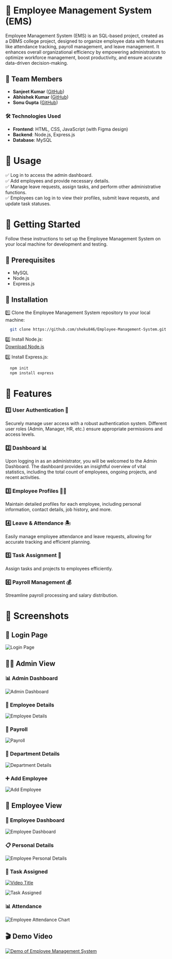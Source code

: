 # 🚀 Employee Management System (EMS)

Employee Management System (EMS) is an SQL-based project, created as a DBMS college project, designed to organize employee data with features like attendance tracking, payroll management, and leave management. It enhances overall organizational efficiency by empowering administrators to optimize workforce management, boost productivity, and ensure accurate data-driven decision-making.

## 👥 Team Members
- **Sanjeet Kumar** ([GitHub](https://github.com/sanjeetbth7))
- **Abhishek Kumar** ([GitHub](https://github.com/sheku846))
- **Sonu Gupta** ([GitHub](https://github.com/sonugupta07))

### 🛠️ Technologies Used
- **Frontend**: HTML, CSS, JavaScript (with Figma design)
- **Backend**: Node.js, Express.js
- **Database**: MySQL

# 📌 Usage
✅ Log in to access the admin dashboard.  
✅ Add employees and provide necessary details.  
✅ Manage leave requests, assign tasks, and perform other administrative functions.  
✅ Employees can log in to view their profiles, submit leave requests, and update task statuses.  

# 🚀 Getting Started
Follow these instructions to set up the Employee Management System on your local machine for development and testing.

## 📌 Prerequisites
- MySQL
- Node.js
- Express.js

## 🔧 Installation
1️⃣ Clone the Employee Management System repository to your local machine:
```bash
  git clone https://github.com/sheku846/Employee-Management-System.git
```
2️⃣ Install Node.js:  
   [Download Node.js](https://nodejs.org/en/download/current)

3️⃣ Install Express.js:
```bash
  npm init
  npm install express
```

# 🌟 Features
### 1️⃣ User Authentication 🔐
Securely manage user access with a robust authentication system. Different user roles (Admin, Manager, HR, etc.) ensure appropriate permissions and access levels.

### 2️⃣ Dashboard 📊
Upon logging in as an administrator, you will be welcomed to the Admin Dashboard. The dashboard provides an insightful overview of vital statistics, including the total count of employees, ongoing projects, and recent activities.

### 3️⃣ Employee Profiles 👨‍💼
Maintain detailed profiles for each employee, including personal information, contact details, job history, and more.

### 4️⃣ Leave & Attendance 🏝️
Easily manage employee attendance and leave requests, allowing for accurate tracking and efficient planning.

### 5️⃣ Task Assignment 📌
Assign tasks and projects to employees efficiently.

### 6️⃣ Payroll Management 💰
Streamline payroll processing and salary distribution.

# 📸 Screenshots
## 🔑 Login Page  
![Login Page](https://github.com/sheku846/Employee-Management-System/assets/124507626/a5c0137e-f5e9-4489-994b-a58ef87a8313)

## 👨‍💻 Admin View
### 📊 Admin Dashboard  
![Admin Dashboard](https://github.com/sheku846/Employee-Management-System/assets/124507626/88a2bc0c-570c-4722-9ac0-098934133fdf)

### 📝 Employee Details  
![Employee Details](https://github.com/sheku846/Employee-Management-System/assets/124507626/7e25f8c8-6f43-44f1-bf81-7e4c41c1cee0)

### 💸 Payroll  
![Payroll](https://github.com/sheku846/Employee-Management-System/assets/124507626/f22cf62b-efa9-4b42-9586-8d1f6f36fd82)

### 🏢 Department Details  
![Department Details](https://github.com/sheku846/Employee-Management-System/assets/124507626/ed06c659-0fb2-4e83-b5db-ce85869f939f)

### ➕ Add Employee  
![Add Employee](https://github.com/sheku846/Employee-Management-System/assets/124507626/84e498ef-a5bc-43d4-a267-4503cf55f561)

## 🏢 Employee View
### 🎯 Employee Dashboard  
![Employee Dashboard](https://github.com/sheku846/Employee-Management-System/assets/124507626/20b2d9b5-bde9-481a-b682-56f197f8cd0d)

### 📋 Personal Details  
![Employee Personal Details](https://github.com/sheku846/Employee-Management-System/assets/124507626/71b54761-8fe1-41c8-bd97-c220c8df1c8f)

### 📌 Task Assigned  
[![Video Title](https://img.youtube.com/vi/YOUR_VIDEO_ID/0.jpg)](https://www.youtube.com/watch?v=YOUR_VIDEO_ID)

![Task Assigned](https://github.com/sheku846/Employee-Management-System/assets/124507626/40f3f097-7237-454b-8340-d018ca95f3e2)

### 📊 Attendance  
![Employee Attendance Chart](https://github.com/sheku846/Employee-Management-System/assets/124507626/8bf4ff1a-1c2e-467f-a74a-4506bc90693a)

## 🎬 Demo Video  
[![Demo of Employee Management System](https://img.youtube.com/vi/jA2j2bC0q2Q/0.jpg)](https://www.youtube.com/watch?v=jA2j2bC0q2Q)


